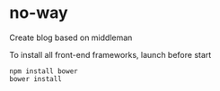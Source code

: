 no-way
======

Create blog based on middleman

To install all front-end frameworks, launch before start 
``` 
npm install bower
bower install
```
